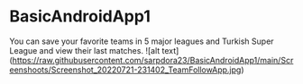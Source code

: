 # BasicAndroidApp1
You can save your favorite teams in 5 major leagues and Turkish Super League and view their last matches.
![alt text] (https://raw.githubusercontent.com/sarpdora23/BasicAndroidApp1/main/Screenshoots/Screenshot_20220721-231402_TeamFollowApp.jpg)
